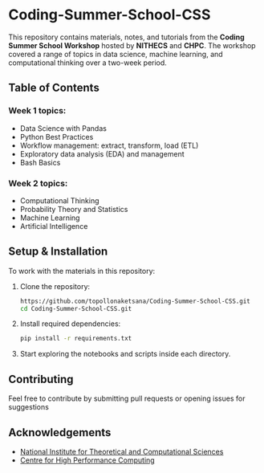 # Coding-Summer-School-CSS

This repository contains materials, notes, and tutorials from the **Coding Summer School Workshop** hosted by **NITHECS** and **CHPC**. The workshop covered a range of topics in data science, machine learning, and computational thinking over a two-week period.

## Table of Contents
### Week 1 topics:

- Data Science with Pandas
- Python Best Practices
- Workflow management: extract, transform, load (ETL)
- Exploratory data analysis (EDA) and management
- Bash Basics

 
### Week 2 topics:

- Computational Thinking
- Probability Theory and Statistics
- Machine Learning
- Artificial Intelligence


## Setup & Installation
To work with the materials in this repository:
1. Clone the repository:
   ```sh
   https://github.com/topollonaketsana/Coding-Summer-School-CSS.git
   cd Coding-Summer-School-CSS.git
   ```
2. Install required dependencies:
   ```sh
   pip install -r requirements.txt
   ```
3. Start exploring the notebooks and scripts inside each directory.


## Contributing
Feel free to contribute by submitting pull requests or opening issues for suggestions






## Acknowledgements
- [National Institute for Theoretical and Computational Sciences](https://nithecs.ac.za/)
- [Centre for High Performance Computing](https://www.chpc.ac.za/)
